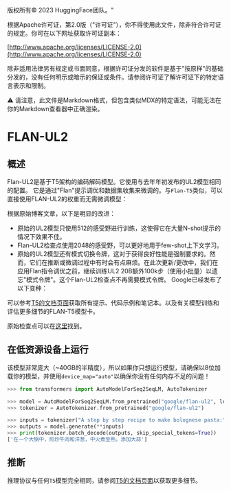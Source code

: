 版权所有© 2023 HuggingFace团队。"

根据Apache许可证，第2.0版（"许可证"），你不得使用此文件，除非符合许可证的规定。你可在以下网址获取许可证副本：

[http://www.apache.org/licenses/LICENSE-2.0](http://www.apache.org/licenses/LICENSE-2.0)

除非适用法律另有规定或书面同意，根据许可证分发的软件是基于"按原样"的基础分发的，没有任何明示或暗示的保证或条件。请参阅许可证了解许可证下的特定语言表示和限制。


⚠️ 请注意，此文件是Markdown格式，但包含类似MDX的特定语法，可能无法在你的Markdown查看器中正确渲染。

# FLAN-UL2

## 概述

Flan-UL2是基于T5架构的编码解码模型。它使用与去年年初发布的UL2模型相同的配置。
它是通过"Flan"提示调优和数据集收集来微调的。与`Flan-T5`类似，可以直接使用FLAN-UL2的权重而无需微调模型：

根据原始博客文章，以下是明显的改进：

- 原始的UL2模型只使用512的感受野进行训练，这使得它在大量N-shot提示的情况下效果不佳。
- Flan-UL2检查点使用2048的感受野，可以更好地用于few-shot上下文学习。
- 原始的UL2模型还有模式切换令牌，这对于获得良好性能是强制要求的。然而，它们在推断或微调过程中有时会有点麻烦。在此次更新/更改中，我们在应用Flan指令调优之前，继续训练UL2 20B额外100k步（使用小批量）以遗忘"模式令牌"。这个Flan-UL2检查点不再需要模式令牌。
Google已经发布了以下变种：

可以参考[T5的文档页面](t5)获取所有提示、代码示例和笔记本。以及有关模型训练和评估更多细节的FLAN-T5模型卡。

原始检查点可以在[这里](https://github.com/google-research/t5x/blob/main/docs/models.md#flan-ul2-checkpoints)找到。


## 在低资源设备上运行

该模型非常庞大（~40GB的半精度），所以如果你只想运行模型，请确保以8位加载你的模型，并使用`device_map="auto"`以确保你没有任何内存不足的问题！ 

```python
>>> from transformers import AutoModelForSeq2SeqLM, AutoTokenizer

>>> model = AutoModelForSeq2SeqLM.from_pretrained("google/flan-ul2", load_in_8bit=True, device_map="auto")
>>> tokenizer = AutoTokenizer.from_pretrained("google/flan-ul2")

>>> inputs = tokenizer("A step by step recipe to make bolognese pasta:", return_tensors="pt")
>>> outputs = model.generate(**inputs)
>>> print(tokenizer.batch_decode(outputs, skip_special_tokens=True))
['在一个大锅中，煎炒牛肉和洋葱，中火煮至熟。添加大蒜']
```

## 推断

推理协议与任何`T5`模型完全相同，请参阅[T5的文档页面](t5)以获取更多细节。